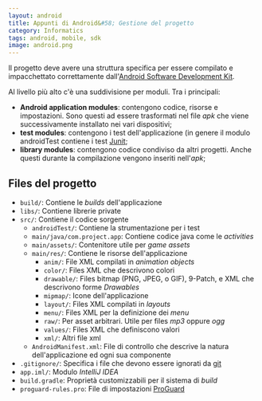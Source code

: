 ```yaml
---
layout: android
title: Appunti di Android&#58; Gestione del progetto
category: Informatics
tags: android, mobile, sdk 
image: android.png
---
```

Il progetto deve avere una struttura specifica per essere compilato e impacchettato correttamente dall'[Android Software Development Kit](https://developer.android.com/sdk/index.html).

Al livello più alto c'è una suddivisione per moduli. Tra i principali:

* **Android application modules**: contengono codice, risorse e impostazioni. Sono questi ad essere trasformati nel file *apk* che viene successivamente installato nei vari dispositivi;
* **test modules**: contengono i test dell'applicazione (in genere il modulo androidTest contiene i test [Junit](https://junit.org);
* **library modules**: contengono codice condiviso da altri progetti. Anche questi durante la compilazione vengono inseriti nell'*apk*;

## Files del progetto

* `build/`: Contiene le *builds* dell'applicazione
* `libs/`: Contiene librerie private
* `src/`: Contiene il codice sorgente
  * `androidTest/`: Contiene la strumentazione per i test
  * `main/java/com.project.app`: Contiene codice java come le *activities*
  * `main/assets/`: Contenitore utile per *game assets*
  * `main/res/`: Contiene le risorse dell'applicazione
    * `anim/`: File XML compilati in *animation objects*
    * `color/`: Files XML che descrivono colori
    * `drawable/`: Files bitmap (PNG, JPEG, o GIF), 9-Patch, e XML  che descrivono forme *Drawables*
    * `mipmap/`: Icone dell'applicazione
    * `layout/`: Files XML compilati in *layouts*
    * `menu/`: Files XML per la definizione dei *menu*
    * `raw/`: Per asset arbitrari. Utile per files *mp3* oppure *ogg*
    * `values/`: Files XML che definiscono valori
    * `xml/`: Altri file xml
  * `AndroidManifest.xml`: File di controllo che descrive la natura dell'applicazione ed ogni sua componente
* `.gitignore/`: Specifica i file che devono essere ignorati da [git](https://git-scm.com)
* `app.iml/`: Modulo *IntelliJ IDEA*
* `build.gradle`: Proprietà customizzabili per il sistema di *build*
* `proguard-rules.pro`: File di impostazioni [ProGuard](https://proguard.sourceforge.net)
